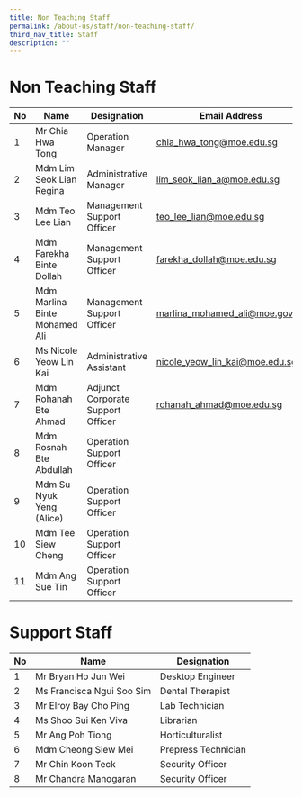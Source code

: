 ```yaml
---
title: Non Teaching Staff
permalink: /about-us/staff/non-teaching-staff/
third_nav_title: Staff
description: ""
---
```

# **Non Teaching Staff**

| No 	| Name 	| Designation 	| Email Address 	|
|---	|---	|---	|---	|
| 1 	| Mr Chia Hwa Tong 	| Operation Manager 	| [chia_hwa_tong@moe.edu.sg](mailto:chia_hwa_tong@moe.edu.sg) 	|
| 2 	| Mdm Lim Seok Lian Regina 	| Administrative Manager 	| [lim_seok_lian_a@moe.edu.sg](mailto:lim_seok_lian_a@moe.edu.sg) 	|
| 3 	| Mdm Teo Lee Lian	| Management Support Officer  	| [teo_lee_lian@moe.edu.sg](mailto:teo_lee_lian@moe.edu.sg) 	|
| 4 	| Mdm Farekha Binte Dollah 	| Management Support Officer 	| [farekha_dollah@moe.edu.sg](mailto:farekha_dollah@moe.edu.sg) 	|
| 5 	|  Mdm Marlina Binte Mohamed Ali 	| Management Support Officer 	| [marlina_mohamed_ali@moe.gov.sg](mailto:marlina_mohamed_ali@moe.gov.sg) 	|
| 6 	| Ms Nicole Yeow Lin Kai	| Administrative Assistant 	| [nicole_yeow_lin_kai@moe.edu.sg](mailto:nicole_yeow_lin_kai@moe.edu.sg) 	|
| 7 	| Mdm Rohanah  Bte Ahmad 	| Adjunct Corporate Support Officer 	| [rohanah_ahmad@moe.edu.sg](mailto:rohanah_ahmad@moe.edu.sg) 	|
| 8 	| Mdm Rosnah Bte Abdullah 	| Operation Support Officer 	|  	|
| 9 	| Mdm Su Nyuk Yeng (Alice) 	| Operation Support Officer 	|  	|
| 10 	|   Mdm Tee Siew Cheng   	| Operation Support Officer 	|  	|
| 11 	| Mdm Ang Sue Tin 	| Operation Support Officer 	|  	|

# **Support Staff**

| No 	| Name 	| Designation 	|
|---	|---	|---	|
| 1 	| Mr Bryan Ho Jun Wei 	| Desktop Engineer 	|
| 2 	| Ms Francisca Ngui Soo Sim 	| Dental Therapist 	|
| 3 	| Mr Elroy Bay Cho Ping 	| Lab Technician 	|
| 4 	| Ms Shoo Sui Ken Viva |  Librarian 
| 5 	| Mr Ang Poh Tiong 	| Horticulturalist 	|
| 6 	| Mdm Cheong Siew Mei 	| Prepress Technician 	|
| 7 	|  Mr Chin Koon Teck |  Security Officer 	|
| 8 	| Mr Chandra Manogaran 	| Security Officer 	|